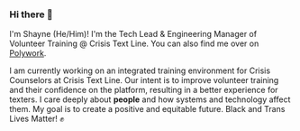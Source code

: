 ### Hi there 👋

I'm Shayne (He/Him)! I'm the Tech Lead & Engineering Manager of Volunteer Training @ Crisis Text Line. You can also find me over on [Polywork](https://www.polywork.com/shaynemartin). 

I am currently working on an integrated training environment for Crisis Counselors at Crisis Text Line. Our intent is to improve volunteer training and their confidence on the platform, resulting in a better experience for texters. I care deeply about **people** and how systems and technology affect them. My goal is to create a positive and equitable future. Black and Trans Lives Matter! ✊

<!--
**shaynemartin91/shaynemartin91** is a ✨ _special_ ✨ repository because its `README.md` (this file) appears on your GitHub profile.

Here are some ideas to get you started:

- 🔭 I’m currently working on ...
- 🌱 I’m currently learning ...
- 👯 I’m looking to collaborate on ...
- 🤔 I’m looking for help with ...
- 💬 Ask me about ...
- 📫 How to reach me: ...
- 😄 Pronouns: ...
- ⚡ Fun fact: ...
-->
